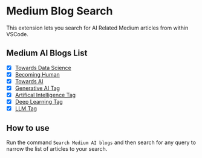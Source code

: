 # Medium Blog Search

This extension lets you search for AI Related Medium articles from within VSCode. 

## Medium AI Blogs List
- [x] [Towards Data Science](https://medium.com/feed/@towardsdatascience)
- [x] [Becoming Human](https://becominghuman.ai/feed)
- [x] [Towards AI](https://medium.com/feed/@towardsai)
- [x] [Generative AI Tag](https://medium.com/feed/tag/generative-ai)
- [x] [Artifical Intelligence Tag](https://medium.com/feed/tag/artificial-intelligence)
- [x] [Deep Learning Tag](https://medium.com/feed/tag/deep-learning)
- [x] [LLM Tag](https://medium.com/feed/tag/llm)

## How to use
Run the command `Search Medium AI blogs` and then search for any query to narrow the list of articles to your search.